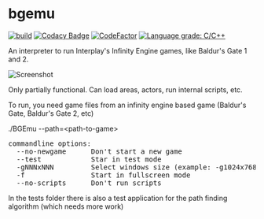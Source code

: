 bgemu
=====
[![build](https://github.com/jackburton79/bgemu/actions/workflows/c-cpp.yml/badge.svg)](https://github.com/jackburton79/bgemu/actions/workflows/c-cpp.yml)
[![Codacy Badge](https://api.codacy.com/project/badge/Grade/ff3bb74ed5174a989893fb6bc833ff71)](https://app.codacy.com/gh/jackburton79/bgemu?utm_source=github.com&utm_medium=referral&utm_content=jackburton79/bgemu&utm_campaign=Badge_Grade_Settings)
[![CodeFactor](https://www.codefactor.io/repository/github/jackburton79/bgemu/badge)](https://www.codefactor.io/repository/github/jackburton79/bgemu)
[![Language grade: C/C++](https://img.shields.io/lgtm/grade/cpp/g/jackburton79/bgemu.svg?logo=lgtm&logoWidth=18)](https://lgtm.com/projects/g/jackburton79/bgemu/context:cpp)

An interpreter to run Interplay's Infinity Engine games, like Baldur's Gate 1 and 2.

![Screenshot](https://raw.github.com/jackburton79/bgemu/master/screenshots/area.png)

Only partially functional. Can load areas, actors, run internal scripts, etc.

To run, you need game files from an infinity engine based game (Baldur's Gate, Baldur's Gate 2, etc) 

 ./BGEmu --path=\<path-to-game\>

<pre>
commandline options:
  --no-newgame      Don't start a new game
  --test            Star in test mode
  -gNNNxNNN         Select windows size (example: -g1024x768)
  -f                Start in fullscreen mode
  --no-scripts      Don't run scripts
</pre>  
In the tests folder there is also a test application for the path finding algorithm (which needs more work)
